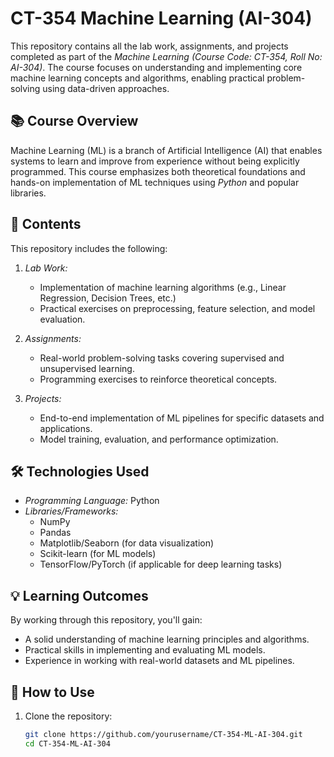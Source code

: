 # CT-354 Machine Learning (AI-304)

This repository contains all the lab work, assignments, and projects completed as part of the *Machine Learning (Course Code: CT-354, Roll No: AI-304)*. The course focuses on understanding and implementing core machine learning concepts and algorithms, enabling practical problem-solving using data-driven approaches.

## 📚 Course Overview

Machine Learning (ML) is a branch of Artificial Intelligence (AI) that enables systems to learn and improve from experience without being explicitly programmed. This course emphasizes both theoretical foundations and hands-on implementation of ML techniques using *Python* and popular libraries.

## 📝 Contents

This repository includes the following:

1. *Lab Work:*
   - Implementation of machine learning algorithms (e.g., Linear Regression, Decision Trees, etc.)
   - Practical exercises on preprocessing, feature selection, and model evaluation.
   
2. *Assignments:*
   - Real-world problem-solving tasks covering supervised and unsupervised learning.
   - Programming exercises to reinforce theoretical concepts.

3. *Projects:*
   - End-to-end implementation of ML pipelines for specific datasets and applications.
   - Model training, evaluation, and performance optimization.

## 🛠 Technologies Used

- *Programming Language:* Python
- *Libraries/Frameworks:* 
  - NumPy
  - Pandas
  - Matplotlib/Seaborn (for data visualization)
  - Scikit-learn (for ML models)
  - TensorFlow/PyTorch (if applicable for deep learning tasks)

## 💡 Learning Outcomes

By working through this repository, you'll gain:

- A solid understanding of machine learning principles and algorithms.
- Practical skills in implementing and evaluating ML models.
- Experience in working with real-world datasets and ML pipelines.

## 🚀 How to Use

1. Clone the repository:
   ```bash
   git clone https://github.com/yourusername/CT-354-ML-AI-304.git
   cd CT-354-ML-AI-304
